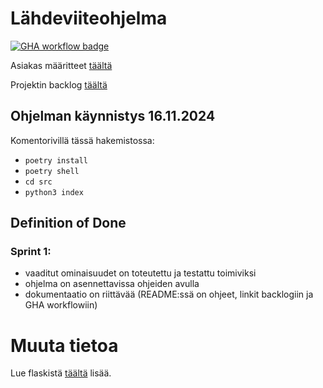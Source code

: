# Lähdeviiteohjelma

[![GHA workflow badge](https://github.com/liitutaulu-42/miniprojekti-liitutaulu-42/workflows/CI/badge.svg)](https://github.com/liitutaulu-42/miniprojekti-liitutaulu-42/actions)

Asiakas määritteet [täältä](https://ohjelmistotuotanto-hy.github.io/speksi/)

Projektin backlog [täältä](https://docs.google.com/spreadsheets/d/1kT_Y4y7KcN3mlNamRc5pwhnNV9R3p1UBAP4W0XShYLs/edit?usp=sharing)

## Ohjelman käynnistys 16.11.2024

Komentorivillä tässä hakemistossa:

- `poetry install`
- `poetry shell`
- `cd src`
- `python3 index`

## Definition of Done

### Sprint 1:

- vaaditut ominaisuudet on toteutettu ja testattu toimiviksi
- ohjelma on asennettavissa ohjeiden avulla
- dokumentaatio on riittävää (README:ssä on ohjeet, linkit backlogiin ja GHA workflowiin)

# Muuta tietoa

Lue flaskistä [täältä](https://ohjelmistotuotanto-hy.github.io/flask/) lisää.
